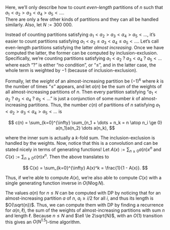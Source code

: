 Here, we’ll only describe how to count *even-length* partitions of $n$ such that $a_1 < a_2 > a_3 < a_4 > a_5 < \dots$.  
There are only a few other kinds of partitions and they can all be handled similarly. Also, let $N := 300\ 000$.

Instead of counting partitions satisfying $a_1 < a_2 > a_3 < a_4 > a_5 < \dots$, it’s easier to count partitions satisfying $a_1 < a_2 \le a_3 < a_4 \le a_5 < \dots$. Let’s call even-length partitions satisfying the latter *almost increasing*. Once we have computed the latter, the former can be computed by inclusion-exclusion. Specifically, we’re counting partitions satisfying $a_1 < a_2\ ?\ a_3 < a_4\ ?\ a_5 < \dots$ where each “?” is either “no condition”, or “$\le$”, and in the latter case, the whole term is weighted by $-1$ (because of inclusion-exclusion).

Formally, let the *weight* of an almost-increasing partition be $(-1)^k$ where $k$ is the number of times “$\le$” appears, and let $a(n)$ be the sum of the weights of all almost-increasing partitions of $n$. Then every partition satisfying “$a_1 < a_2\ ?\ a_3 < a_4\ ?\ a_5 < \dots$” is just a conjunction of some number $k$ of almost-increasing partitions. Thus, the number $c(n)$ of partitions of $n$ satisfying $a_1 < a_2 > a_3 < a_4 > a_5 < \dots$ is

$$
c(n) = \sum_{k=0}^{\infty} \sum_{n_1 + \dots + n_k = n \atop n_i \ge 0} a(n_1)a(n_2) \dots a(n_k),
$$

where the inner sum is actually a $k$-fold sum. The inclusion-exclusion is handled by the weights. Now, notice that this is a convolution and can be stated nicely in terms of generating functions! Let $A(x) := \sum_{n \ge 0} a(n)x^n$ and $C(x) := \sum_{n \ge 0} c(n)x^n$. Then the above translates to

$$
C(x) = \sum_{k=0}^{\infty} A(x)^k = \frac{1}{1 - A(x)}.
$$

Thus, if we’re able to compute $A(x)$, we’re also able to compute $C(x)$ with a single generating function inverse in $O(N \log N)$.

The values $a(n)$ for $n \le N$ can be computed with DP by noticing that for an almost-increasing partition $a$ of $n$, $a_i \ge i/2$ for all $i$, and thus its length is $O(\sqrt{n})$. Thus, we can compute them with DP by finding a recurrence for $a(n, \ell)$, the sum of the weights of almost-increasing partitions with sum $n$ and length $\ell$. Because $n \le N$ and $\ell \le 2\sqrt{N}$, with an $O(1)$ transition this gives an $O(N^{1.5})$-time algorithm.